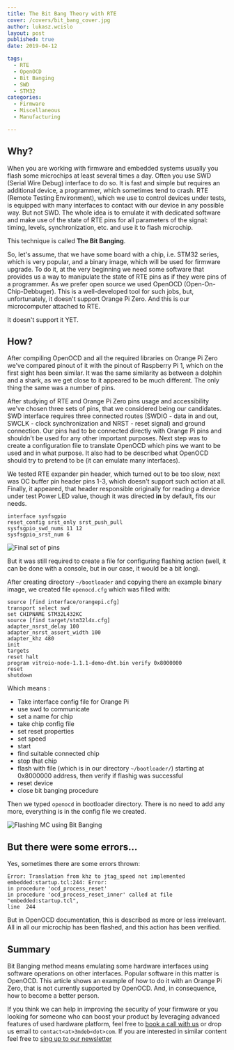 ```yaml
---
title: The Bit Bang Theory with RTE
cover: /covers/bit_bang_cover.jpg
author: lukasz.wcislo
layout: post
published: true
date: 2019-04-12

tags:
  - RTE
  - OpenOCD
  - Bit Banging
  - SWD
  - STM32
categories:
  - Firmware
  - Miscellaneous
  - Manufacturing

---
```

## Why?

When you are working with firmware and embedded systems usually you flash some
microchips at least several times a day. Often you use SWD (Serial Wire Debug)
interface to do so. It is fast and simple but requires an additional device, a
programmer, which sometimes tend to crash. RTE (Remote Testing Environment),
which we use to control devices under tests, is equipped with many interfaces to
contact with our device in any possible way. But not SWD. The whole idea is to
emulate it with dedicated software and make use of the state of RTE pins for all
parameters of the signal: timing, levels, synchronization, etc. and use it to
flash microchip.

This technique is called **The Bit Banging**.

So, let's assume, that we have some board with a chip, i.e. STM32 series, which
is very popular, and a binary image, which will be used for firmware upgrade.
To do it, at the very beginning we need some software that provides us a way to
manipulate the state of RTE pins as if they were pins of a programmer. As we
prefer open source we used OpenOCD (Open-On-Chip-Debbuger). This is a
well-developed tool for such jobs, but, unfortunately, it doesn't support
Orange Pi Zero. And this is our microcomputer attached to RTE.  

It doesn't support it YET.

## How?

After compiling OpenOCD and all the required libraries on Orange Pi Zero we've
compared pinout of it with the pinout of Raspberry Pi 1, which on the first
sight has been similar. It was the same similarity as between a dolphin and
a shark, as we get close to it appeared to be much different. The only thing
the same was a number of pins.

After studying of RTE and Orange Pi Zero pins usage and accessibility we've
chosen three sets of pins, that we considered being our candidates.
SWD interface requires three connected routes (SWDIO - data in and out, SWCLK -
clock synchronization and NRST - reset signal) and ground connection. Our pins
had to be connected directly with Orange Pi pins and shouldn't be used for
any other important purposes. Next step was to create a configuration file to
translate OpenOCD which pins we want to be used and in what purpose. It also
had to be described what OpenOCD should try to pretend to be (it can emulate
many interfaces).

We tested RTE expander pin header, which turned out to be too slow, next was
OC buffer pin header pins 1-3, which doesn't support such action at all.
Finally, it appeared, that header responsible originally for reading a device
under test Power LED value, though it was directed **in** by default,
fits our needs.

```
interface sysfsgpio
reset_config srst_only srst_push_pull
sysfsgpio_swd_nums 11 12
sysfsgpio_srst_num 6
```

![Final set of pins](/img/rte_bang.jpg)

But it was still required to create a file for configuring flashing action
(well, it can be done with a console, but in our case, it would be a bit long).

After creating directory `~/bootloader` and copying there an example binary
image, we created file `openocd.cfg` which was filled with:

```
source [find interface/orangepi.cfg]
transport select swd
set CHIPNAME STM32L432KC
source [find target/stm32l4x.cfg]
adapter_nsrst_delay 100
adapter_nsrst_assert_width 100
adapter_khz 480
init
targets
reset halt
program vitroio-node-1.1.1-demo-dht.bin verify 0x8000000
reset
shutdown
```

Which means :

* Take interface config file for Orange Pi
* use swd to communicate
* set a name for chip
* take chip config file
* set reset properties
* set speed
* start
* find suitable connected chip
* stop that chip
* flash with file (which is in our directory `~/bootloader/`) starting at
0x8000000 address, then verify if flashig was successful
* reset device
* close bit banging procedure

Then we typed `openocd` in bootloader directory. There is no need to add any
more, everything is in the config file we created.

![Flashing MC using Bit Banging](https://asciinema.org/a/zOmYCl5EIMkepDEvXhiubPLGT)

## But there were some errors...

Yes, sometimes there are some errors thrown:

```
Error: Translation from khz to jtag_speed not implemented
embedded:startup.tcl:244: Error:
in procedure 'ocd_process_reset'
in procedure 'ocd_process_reset_inner' called at file "embedded:startup.tcl",
line  244
 ```

But in OpenOCD documentation, this is described as more or less irrelevant.
All in all our microchip has been flashed, and this action has been verified.

## Summary

Bit Banging method means emulating some hardware interfaces using software
operations on other interfaces. Popular software in this matter is OpenOCD.
This article shows an example of how to do it with an Orange Pi Zero, that is
not currently supported by OpenOCD. And, in consequence, how to become
a better person.

If you think we can help in improving the security of your firmware or you
looking for someone who can boost your product by leveraging advanced features
of used hardware platform, feel free to [book a call with us](https://calendly.com/3mdeb/consulting-remote-meeting)
or drop us email to `contact<at>3mdeb<dot>com`. If you are interested in similar
content feel free to [sing up to our newsletter](http://eepurl.com/gfoekD)
